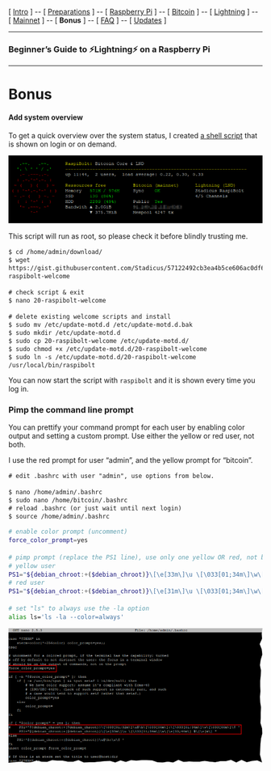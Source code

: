 [ [Intro](README.md) ] -- [ [Preparations](raspibolt_10_preparations.md) ] -- [ [Raspberry Pi](raspibolt_20_pi.md) ] -- [ [Bitcoin](raspibolt_30_bitcoin.md) ] -- [ [Lightning](raspibolt_40_lnd.md) ] -- [ [Mainnet](raspibolt_50_mainnet.md) ] -- [ **Bonus** ] -- [ [FAQ](raspibolt_faq.md) ] -- [ [Updates](raspibolt_updates.md) ]

------

### Beginner’s Guide to ️⚡Lightning️⚡ on a Raspberry Pi

------

# Bonus

#### Add system overview

To get a quick overview over the system status, I created [a shell script](https://gist.github.com/Stadicus/ffbbd855d23cd068f7b739cae6440f4b) that is shown on login or on demand.

![MotD system overview](images/60_status_overview.png)

This script will run as root, so please check it before blindly trusting me.

```
$ cd /home/admin/download/
$ wget https://gist.githubusercontent.com/Stadicus/57122492cb3ea4b5ce606ac0df6db8ae/raw/2b9ca6b03357bc581758f155746dbd0febf7d7a8/20-raspibolt-welcome
  
# check script & exit
$ nano 20-raspibolt-welcome

# delete existing welcome scripts and install
$ sudo mv /etc/update-motd.d /etc/update-motd.d.bak
$ sudo mkdir /etc/update-motd.d
$ sudo cp 20-raspibolt-welcome /etc/update-motd.d/
$ sudo chmod +x /etc/update-motd.d/20-raspibolt-welcome
$ sudo ln -s /etc/update-motd.d/20-raspibolt-welcome /usr/local/bin/raspibolt
```

You can now start the script with `raspibolt` and it is shown every time you log in.



### Pimp the command line prompt

You can prettify your command prompt for each user by enabling color output and setting a custom prompt. Use either the yellow or red user, not both.

I use the red prompt for user “admin”, and the yellow prompt for “bitcoin”.

```
# edit .bashrc with user "admin", use options from below.

$ nano /home/admin/.bashrc
$ sudo nano /home/bitcoin/.bashrc
# reload .bashrc (or just wait until next login)
$ source /home/admin/.bashrc
```

```bash
# enable color prompt (uncomment)
force_color_prompt=yes

# pimp prompt (replace the PS1 line), use only one yellow OR red, not both.
# yellow user
PS1="${debian_chroot:+($debian_chroot)}\[\e[33m\]\u \[\033[01;34m\]\w\[\e[33;40m\] ฿\[\e[m\] "
# red user
PS1="${debian_chroot:+($debian_chroot)}\[\e[31m\]\u \[\033[01;34m\]\w\[\e[33;40m\] ฿\[\e[m\] "

# set "ls" to always use the -la option
alias ls='ls -la --color=always'
```

![Pimp prompt](images/60_pimp_prompt.png)